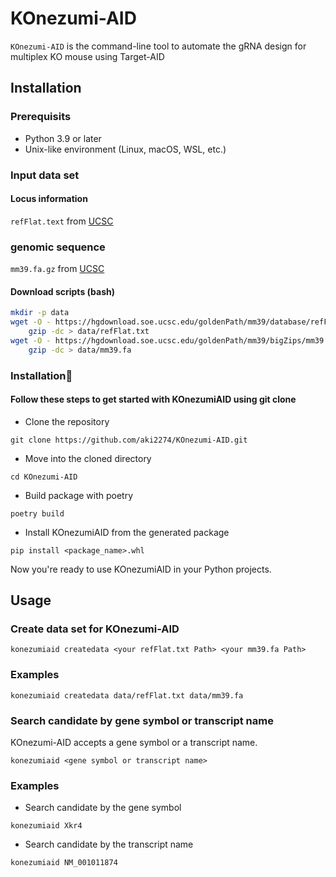 # KOnezumi-AID
`KOnezumi-AID` is the command-line tool to automate the gRNA design for multiplex KO mouse using Target-AID

## Installation
### Prerequisits
- Python 3.9 or later
- Unix-like environment (Linux, macOS, WSL, etc.)

### Input data set
#### Locus information
`refFlat.text` from [UCSC](
https://hgdownload.soe.ucsc.edu/goldenPath/mm39/database/
)

### genomic sequence
`mm39.fa.gz` from [UCSC](
https://hgdownload.soe.ucsc.edu/goldenPath/mm39/bigZips/
)

#### Download scripts (bash)

```bash
mkdir -p data
wget -O - https://hgdownload.soe.ucsc.edu/goldenPath/mm39/database/refFlat.txt.gz |
    gzip -dc > data/refFlat.txt
wget -O - https://hgdownload.soe.ucsc.edu/goldenPath/mm39/bigZips/mm39.fa.gz |
    gzip -dc > data/mm39.fa
```

### Installation🔨
#### Follow these steps to get started with KOnezumiAID using git clone
- Clone the repository

`git clone https://github.com/aki2274/KOnezumi-AID.git`

- Move into the cloned directory

`cd KOnezumi-AID`

- Build package with poetry

`poetry build`

- Install KOnezumiAID from the generated package

`pip install <package_name>.whl`

Now you're ready to use KOnezumiAID in your Python projects.

## Usage
### Create data set for KOnezumi-AID

`konezumiaid createdata <your refFlat.txt Path> <your mm39.fa Path>`
### Examples
`konezumiaid createdata data/refFlat.txt data/mm39.fa`

### Search candidate by gene symbol or transcript name
KOnezumi-AID accepts a gene symbol or a transcript name.

`konezumiaid <gene symbol or transcript name>`

### Examples
- Search candidate by the gene symbol

`konezumiaid Xkr4`

- Search candidate by the transcript name

`konezumiaid NM_001011874`